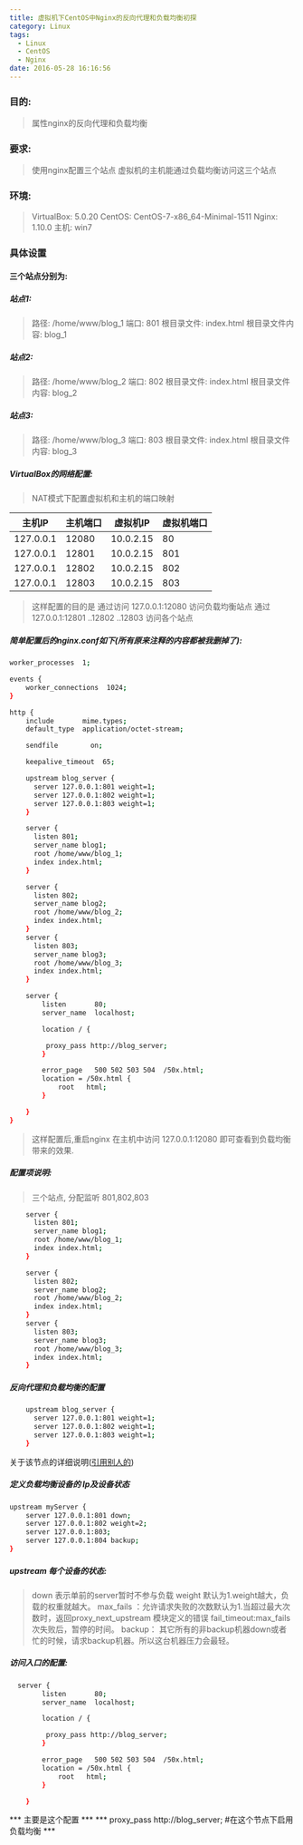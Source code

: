 ```yaml
---
title: 虚拟机下CentOS中Nginx的反向代理和负载均衡初探
category: Linux
tags:
  - Linux
  - CentOS
  - Nginx
date: 2016-05-28 16:16:56
---
```

### 目的:
> 属性nginx的反向代理和负载均衡

### 要求:
> 使用nginx配置三个站点
虚拟机的主机能通过负载均衡访问这三个站点

### 环境:
> VirtualBox: 5.0.20
CentOS: CentOS-7-x86_64-Minimal-1511
Nginx: 1.10.0
主机: win7

### 具体设置
#### 三个站点分别为:
##### 站点1:
> 路径: /home/www/blog_1
端口: 801
根目录文件: index.html
根目录文件内容: blog_1

##### 站点2:
> 路径: /home/www/blog_2
端口: 802
根目录文件: index.html
根目录文件内容: blog_2

##### 站点3:
> 路径: /home/www/blog_3
端口: 803
根目录文件: index.html
根目录文件内容: blog_3

##### VirtualBox的网络配置:
> NAT模式下配置虚拟机和主机的端口映射

|主机IP|主机端口|虚拟机IP|虚拟机端口|
|-----|-----|-----|-----|
|127.0.0.1|12080|10.0.2.15|80|
|127.0.0.1|12801|10.0.2.15|801|
|127.0.0.1|12802|10.0.2.15|802|
|127.0.0.1|12803|10.0.2.15|803|

>这样配置的目的是
通过访问 127.0.0.1:12080 访问负载均衡站点
通过 127.0.0.1:12801 ..12802 ..12803 访问各个站点

##### 简单配置后的nginx.conf如下(所有原来注释的内容都被我删掉了):
```bash
worker_processes  1;

events {
    worker_connections  1024;
}

http {
    include       mime.types;
    default_type  application/octet-stream;

    sendfile        on;

    keepalive_timeout  65;

    upstream blog_server {
      server 127.0.0.1:801 weight=1;
      server 127.0.0.1:802 weight=1;
      server 127.0.0.1:803 weight=1;
    }

    server {
      listen 801;
      server_name blog1;
      root /home/www/blog_1;
      index index.html;
    }

    server {
      listen 802;
      server_name blog2;
      root /home/www/blog_2;
      index index.html;
    }
    server {
      listen 803;
      server_name blog3;
      root /home/www/blog_3;
      index index.html;
    }

    server {
        listen       80;
        server_name  localhost;

        location / {

         proxy_pass http://blog_server;
        }

        error_page   500 502 503 504  /50x.html;
        location = /50x.html {
            root   html;
        }

    }
}
```

> 这样配置后,重启nginx
在主机中访问 127.0.0.1:12080  即可查看到负载均衡带来的效果.

##### 配置项说明:
>三个站点, 分配监听 801,802,803
```bash
    server {
      listen 801;
      server_name blog1;
      root /home/www/blog_1;
      index index.html;
    }

    server {
      listen 802;
      server_name blog2;
      root /home/www/blog_2;
      index index.html;
    }
    server {
      listen 803;
      server_name blog3;
      root /home/www/blog_3;
      index index.html;
    }
```

##### 反向代理和负载均衡的配置
```bash
    upstream blog_server {
      server 127.0.0.1:801 weight=1;
      server 127.0.0.1:802 weight=1;
      server 127.0.0.1:803 weight=1;
    }
```

关于该节点的详细说明([引用别人的](http://www.cnblogs.com/xiaogangqq123/archive/2011/03/04/1971002.html))

##### 定义负载均衡设备的 Ip及设备状态
```bash
upstream myServer {
    server 127.0.0.1:801 down;
    server 127.0.0.1:802 weight=2;
    server 127.0.0.1:803;
    server 127.0.0.1:804 backup;
}
```
##### upstream 每个设备的状态:
> down 表示单前的server暂时不参与负载
weight  默认为1.weight越大，负载的权重就越大。
max_fails ：允许请求失败的次数默认为1.当超过最大次数时，返回proxy_next_upstream 模块定义的错误
fail_timeout:max_fails 次失败后，暂停的时间。
backup： 其它所有的非backup机器down或者忙的时候，请求backup机器。所以这台机器压力会最轻。

##### 访问入口的配置:
```bash
  server {
        listen       80;
        server_name  localhost;

        location / {

         proxy_pass http://blog_server;
        }

        error_page   500 502 503 504  /50x.html;
        location = /50x.html {
            root   html;
        }

    }
```
*** 主要是这个配置 ***
*** proxy_pass http://blog_server; #在这个节点下启用负载均衡 ***


